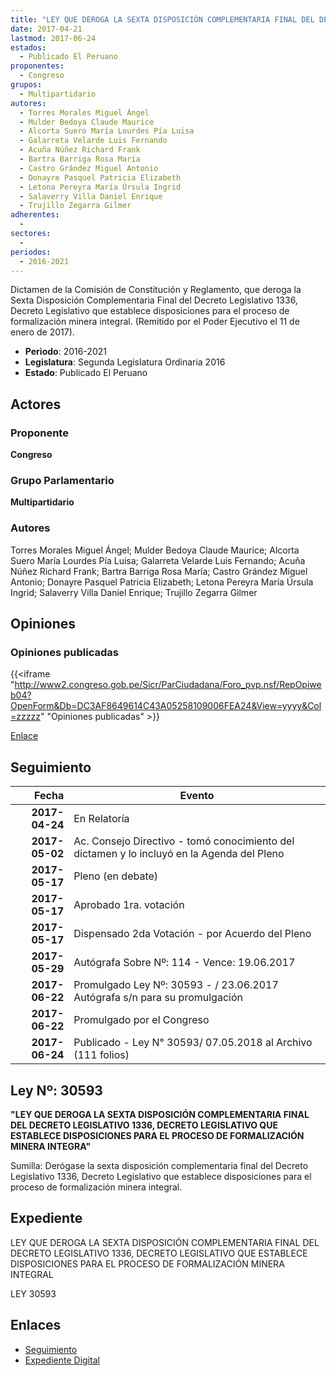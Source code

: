 ```yaml
---
title: "LEY QUE DEROGA LA SEXTA DISPOSICIÓN COMPLEMENTARIA FINAL DEL DECRETO LEGISLATIVO 1336, DECRETO LEGISLATIVO QUE ESTABLECE DISPOSICIONES PARA EL PROCESO DE FORMALIZACIÓN MINERA INTEGRAL"
date: 2017-04-21
lastmod: 2017-06-24
estados: 
  - Publicado El Peruano
proponentes: 
  - Congreso
grupos: 
  - Multipartidario
autores: 
  - Torres Morales Miguel Ángel
  - Mulder Bedoya Claude Maurice
  - Alcorta Suero María Lourdes Pía Luisa
  - Galarreta Velarde Luis Fernando
  - Acuña Núñez Richard Frank
  - Bartra Barriga Rosa María
  - Castro Grández Miguel Antonio
  - Donayre Pasquel Patricia Elizabeth
  - Letona Pereyra María Úrsula Ingrid
  - Salaverry Villa Daniel Enrique
  - Trujillo Zegarra Gilmer
adherentes: 
  - 
sectores: 
  - 
periodos: 
  - 2016-2021
---
```


Dictamen de la Comisión de Constitución y Reglamento, que deroga la Sexta Disposición Complementaria Final del Decreto Legislativo 1336, Decreto Legislativo que establece disposiciones para el proceso de formalización minera integral. (Remitido por el Poder Ejecutivo el 11 de enero de 2017).

- **Periodo**: 2016-2021
- **Legislatura**: Segunda Legislatura Ordinaria 2016
- **Estado**: Publicado El Peruano

## Actores

### Proponente

**Congreso**

### Grupo Parlamentario

**Multipartidario**

### Autores

Torres Morales Miguel Ángel; Mulder Bedoya Claude Maurice; Alcorta Suero María Lourdes Pía Luisa; Galarreta Velarde Luis Fernando; Acuña Núñez Richard Frank; Bartra Barriga Rosa María; Castro Grández Miguel Antonio; Donayre Pasquel Patricia Elizabeth; Letona Pereyra María Úrsula Ingrid; Salaverry Villa Daniel Enrique; Trujillo Zegarra Gilmer


## Opiniones

### Opiniones publicadas

{{<iframe "http://www2.congreso.gob.pe/Sicr/ParCiudadana/Foro_pvp.nsf/RepOpiweb04?OpenForm&Db=DC3AF8649614C43A05258109006FEA24&View=yyyy&Col=zzzzz" "Opiniones publicadas" >}}

[Enlace](http://www2.congreso.gob.pe/Sicr/ParCiudadana/Foro_pvp.nsf/RepOpiweb04?OpenForm&Db=DC3AF8649614C43A05258109006FEA24&View=yyyy&Col=zzzzz)

## Seguimiento

| Fecha | Evento |
|------:|--------|
| **2017-04-24** | En Relatoría|
| **2017-05-02** | Ac. Consejo Directivo - tomó conocimiento del dictamen y lo incluyó en la Agenda del Pleno|
| **2017-05-17** | Pleno (en debate)|
| **2017-05-17** | Aprobado 1ra. votación|
| **2017-05-17** | Dispensado 2da Votación - por Acuerdo del Pleno|
| **2017-05-29** | Autógrafa Sobre Nº: 114 - Vence: 19.06.2017|
| **2017-06-22** | Promulgado Ley Nº: 30593 - / 23.06.2017 Autógrafa s/n para su promulgación|
| **2017-06-22** | Promulgado por el Congreso|
| **2017-06-24** | Publicado - Ley N° 30593/ 07.05.2018 al Archivo (111 folios)|

## Ley Nº: 30593

**"LEY QUE DEROGA LA SEXTA DISPOSICIÓN COMPLEMENTARIA FINAL DEL DECRETO LEGISLATIVO 1336, DECRETO LEGISLATIVO QUE ESTABLECE DISPOSICIONES PARA EL PROCESO DE FORMALIZACIÓN MINERA INTEGRA"**

Sumilla: Derógase la sexta disposición complementaria final del Decreto Legislativo 1336, Decreto Legislativo que establece disposiciones para el proceso de formalización minera integral.


## Expediente

LEY QUE DEROGA LA SEXTA DISPOSICIÓN COMPLEMENTARIA FINAL DEL DECRETO LEGISLATIVO 1336, DECRETO LEGISLATIVO QUE ESTABLECE DISPOSICIONES PARA EL PROCESO DE FORMALIZACIÓN MINERA INTEGRAL

LEY 30593


## Enlaces 

- [Seguimiento](http://www2.congreso.gob.pehttp://www2.congreso.gob.pe/Sicr/TraDocEstProc/CLProLey2016.nsf/f7fff46988ca05b1052578e100829cc7/846668f0c8903a390525810c0054cb2c?OpenDocument)
- [Expediente Digital](http://www2.congreso.gob.pehttp://www2.congreso.gob.pe/Sicr/TraDocEstProc/CLProLey2016.nsf/f7fff46988ca05b1052578e100829cc7/846668f0c8903a390525810c0054cb2c?OpenDocument&Click=05257FB7005EB655.eb71d0cf91d8294e05256cdf006b5706/$Body/0.1C6C)
